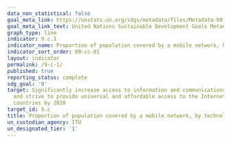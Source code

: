 ```yaml
---
data_non_statistical: false
goal_meta_link: https://unstats.un.org/sdgs/metadata/files/Metadata-09-0C-01.pdf
goal_meta_link_text: United Nations Sustainable Development Goals Metadata (pdf 663kB)
graph_type: line
indicator: 9.c.1
indicator_name: Proportion of population covered by a mobile network, by technology
indicator_sort_order: 09-cc-01
layout: indicator
permalink: /9-c-1/
published: true
reporting_status: complete
sdg_goal: '9'
target: Significantly increase access to information and communications technology
  and strive to provide universal and affordable access to the Internet in least developed
  countries by 2020
target_id: 9.c
title: Proportion of population covered by a mobile network, by technology
un_custodian_agency: ITU
un_designated_tier: '1'
---
```

